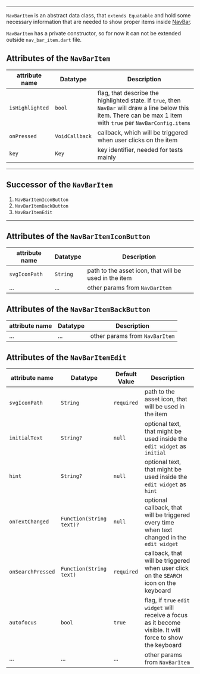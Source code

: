 ----------

`NavBarItem` is an abstract data class, that `extends Equatable` and hold some necessary information
that are needed to show proper items inside [NavBar](../nav_bar/NAV_BAR.MD).

`NavBarItem` has a private constructor, so for now it can not be extended outside `nav_bar_item.dart` file.

## Attributes of the `NavBarItem`

| attribute name  | Datatype              | Description |
| --              | --                    | --  |
| `isHighlighted` | `bool`                | flag, that describe the highlighted state. If `true`, then `NavBar` will draw a line below this item. There can be max 1 item with `true` per `NavBarConfig.items` |
| `onPressed`     | `VoidCallback`        | callback, which will be triggered when user clicks on the item |
| `key`           | `Key`                 | key identifier, needed for tests mainly  |

----------

## Successor of the `NavBarItem`

1. `NavBarItemIconButton`
2. `NavBarItemBackButton`
3. `NavBarItemEdit`

----------

## Attributes of the `NavBarItemIconButton`

| attribute name  | Datatype    | Description |
| --              | --          | --  |
| `svgIconPath`   | `String`    | path to the asset icon, that will be used in the item |
|  ...            | ...         | other params from `NavBarItem`    |

## Attributes of the `NavBarItemBackButton`

| attribute name  | Datatype    | Description |
| --              | --          | --  |
|  ...            | ...         | other params from `NavBarItem`    |

## Attributes of the `NavBarItemEdit`

| attribute name    | Datatype                  | Default Value | Description |
| --                | --                        | --            | --  |
| `svgIconPath`     | `String`                  | `required`    | path to the asset icon, that will be used in the item |
| `initialText`     | `String?`                 | `null`        | optional text, that might be used inside the `edit widget` as `initial` |
| `hint`            | `String?`                 | `null`        | optional text, that might be used inside the `edit widget` as `hint` |
| `onTextChanged`   | `Function(String text)?`  | `null`        | optional callback, that will be triggered every time when text changed in the `edit widget` |
| `onSearchPressed` | `Function(String text)`   | `required`    | callback, that will be triggered when user click on the `SEARCH` icon on the keyboard |
| `autofocus`       | `bool`                    | `true`        | flag, if `true` `edit widget` will receive a focus as it become visible. It will force to show the keyboard    |
|  ...              | ...                       | ...           | other params from `NavBarItem`    |

